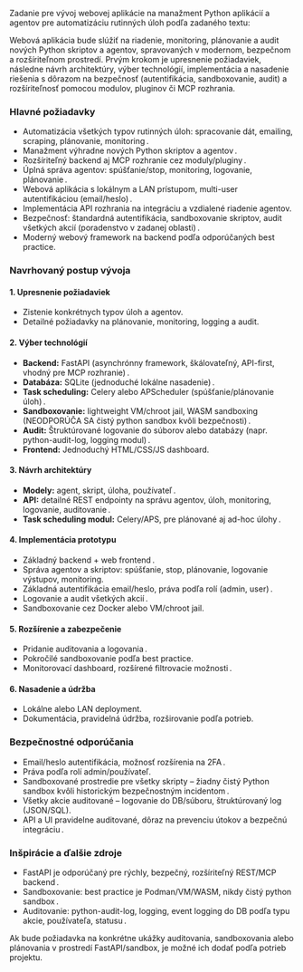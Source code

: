 Zadanie pre vývoj webovej aplikácie na manažment Python aplikácií a agentov pre automatizáciu rutinných úloh podľa zadaného textu:

Webová aplikácia bude slúžiť na riadenie, monitoring, plánovanie a audit nových Python skriptov a agentov, spravovaných v modernom, bezpečnom a rozšíriteľnom prostredí. Prvým krokom je upresnenie požiadaviek, následne návrh architektúry, výber technológií, implementácia a nasadenie riešenia s dôrazom na bezpečnosť (autentifikácia, sandboxovanie, audit) a rozšíriteľnosť pomocou modulov, pluginov či MCP rozhrania.

### Hlavné požiadavky

- Automatizácia všetkých typov rutinných úloh: spracovanie dát, emailing, scraping, plánovanie, monitoring .
- Manažment výhradne nových Python skriptov a agentov .
- Rozšíriteľný backend aj MCP rozhranie cez moduly/pluginy .
- Úplná správa agentov: spúšťanie/stop, monitoring, logovanie, plánovanie .
- Webová aplikácia s lokálnym a LAN prístupom, multi-user autentifikáciou (email/heslo) .
- Implementácia API rozhrania na integráciu a vzdialené riadenie agentov.
- Bezpečnosť: štandardná autentifikácia, sandboxovanie skriptov, audit všetkých akcií (poradenstvo v zadanej oblasti) .
- Moderný webový framework na backend podľa odporúčaných best practice.

### Navrhovaný postup vývoja

#### 1. Upresnenie požiadaviek
- Zistenie konkrétnych typov úloh a agentov.
- Detailné požiadavky na plánovanie, monitoring, logging a audit.

#### 2. Výber technológií
- **Backend:** FastAPI (asynchrónny framework, škálovateľný, API-first, vhodný pre MCP rozhranie) .
- **Databáza:** SQLite (jednoduché lokálne nasadenie) .
- **Task scheduling:** Celery alebo APScheduler (spúšťanie/plánovanie úloh) .
- **Sandboxovanie:** lightweight VM/chroot jail, WASM sandboxing (NEODPORÚČA SA čistý python sandbox kvôli bezpečnosti) .
- **Audit:** Štruktúrované logovanie do súborov alebo databázy (napr. python-audit-log, logging modul) .
- **Frontend:** Jednoduchý HTML/CSS/JS dashboard.

#### 3. Návrh architektúry
- **Modely:** agent, skript, úloha, používateľ .
- **API:** detailné REST endpointy na správu agentov, úloh, monitoring, logovanie, auditovanie .
- **Task scheduling modul:** Celery/APS, pre plánované aj ad-hoc úlohy .

#### 4. Implementácia prototypu
- Základný backend + web frontend .
- Správa agentov a skriptov: spúšťanie, stop, plánovanie, logovanie výstupov, monitoring.
- Základná autentifikácia email/heslo, práva podľa rolí (admin, user) .
- Logovanie a audit všetkých akcií .
- Sandboxovanie cez Docker alebo VM/chroot jail.

#### 5. Rozšírenie a zabezpečenie
- Pridanie auditovania a logovania .
- Pokročilé sandboxovanie podľa best practice.
- Monitorovací dashboard, rozšírené filtrovacie možnosti .

#### 6. Nasadenie a údržba
- Lokálne alebo LAN deployment.
- Dokumentácia, pravidelná údržba, rozširovanie podľa potrieb.

### Bezpečnostné odporúčania

- Email/heslo autentifikácia, možnosť rozšírenia na 2FA .
- Práva podľa rolí admin/používateľ.
- Sandboxované prostredie pre všetky skripty – žiadny čistý Python sandbox kvôli historickým bezpečnostným incidentom .
- Všetky akcie auditované – logovanie do DB/súboru, štruktúrovaný log (JSON/SQL).
- API a UI pravidelne auditované, dôraz na prevenciu útokov a bezpečnú integráciu .

### Inšpirácie a ďalšie zdroje

- FastAPI je odporúčaný pre rýchly, bezpečný, rozšíriteľný REST/MCP backend .
- Sandboxovanie: best practice je Podman/VM/WASM, nikdy čistý python sandbox .
- Auditovanie: python-audit-log, logging, event logging do DB podľa typu akcie, používateľa, statusu .

Ak bude požiadavka na konkrétne ukážky auditovania, sandboxovania alebo plánovania v prostredí FastAPI/sandbox, je možné ich dodať podľa potrieb projektu.

